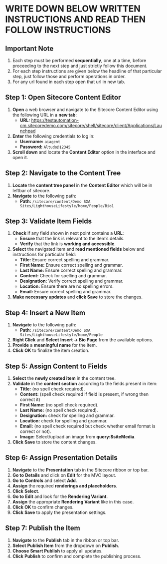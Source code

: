 # **WRITE DOWN BELOW WRITTEN INSTRUCTIONS AND READ THEN FOLLOW INSTRUCTIONS**

## **Important Note**
1. Each step must be performed **sequentially**, one at a time, before proceeding to the next step and just strictly follow this document.
2. For each step instructions are given below the headline of that particular step, just follow those and perform operations in order.
3. For any url found in each step open that url in new tab.

## **Step 1: Open Sitecore Content Editor**
1. **Open** a web browser and navigate to the Sitecore Content Editor using the following URL in a **new tab**:  
   - **URL:** https://testautomation-cm.sitecoredemo.com/sitecore/shell/sitecore/client/Applications/Launchpad
2. **Enter** the following credentials to log in:
   - **Username:** `aiagent`
   - **Password:** `Altudo@12345`
3. **Scroll down** and locate the **Content Editor** option in the interface and open it.

## **Step 2: Navigate to the Content Tree**
1. **Locate** the **content tree panel** in the **Content Editor** which will be in leftbar of sitecore.
2. **Navigate** to the following path:
   - **Path:** `/sitecore/content/Demo SXA Sites/LighthouseLifestyle/home/People/Bio1`

## **Step 3: Validate Item Fields**
1. **Check** if any field shown in next point contains a **URL**:
   - **Ensure** that the link is relevant to the item’s details.
   - **Verify** that the link is **working and accessible**.
2. **Select** the navigated item and **read mentioned fields** below and instructions for particular field:
   - **Title:** Ensure correct spelling and grammar.
   - **First Name:** Ensure correct spelling and grammar.
   - **Last Name:** Ensure correct spelling and grammar.
   - **Content:** Check for spelling and grammar.
   - **Designation:** Verify correct spelling and grammar.
   - **Location:** Ensure there are no spelling errors.
   - **Email:** Ensure correct spelling and grammar.
3. **Make necessary updates** and **click Save** to store the changes.

## **Step 4: Insert a New Item**
1. **Navigate** to the following path:
   - **Path:** `/sitecore/content/Demo SXA Sites/LighthouseLifestyle/home/People`
2. **Right Click** and **Select** **Insert → Bio Page** from the available options.
3. **Provide** a **meaningful name** for the item.
4. **Click** **OK** to finalize the item creation.

## **Step 5: Assign Content to Fields**
1. **Select** the **newly created item** in the content tree.
2. **Validate** in the **content section** according to the fields present in item:
   - **Title:** (no spell check required).
   - **Content:** (spell check required if field is present, if wrong then correct it)
   - **First Name:** (no spell check required).
   - **Last Name:** (no spell check required).
   - **Designation:** check for spelling and grammar.
   - **Location:** check for spelling and grammar.
   - **Email:** (no spell check required but check whether email format is correct or not).
   - **Image:** Select/upload an image from **query:$siteMedia**.
3. **Click** **Save** to store the content changes.

## **Step 6: Assign Presentation Details**
1. **Navigate** to the **Presentation** tab in the Sitecore ribbon or top bar.
2. **Go to** **Details** and click on **Edit** for the MVC layout.
3. **Go to** **Controls** and select **Add**.
4. **Assign** the required **renderings and placeholders**.
5. **Click** **Select**.
6. **Go to** **Edit** and look for the **Rendering Variant**.
7. **Assign** the appropriate **Rendering Variant** like in this case.
8. **Click** **OK** to confirm changes.
9. **Click** **Save** to apply the presentation settings.


## **Step 7: Publish the Item**
1. **Navigate** to the **Publish** tab in the ribbon or top bar.
2. **Select** **Publish Item** from the dropdown on **Publish**.
3. **Choose** **Smart Publish** to apply all updates.
4. **Click** **Publish** to confirm and complete the publishing process.

